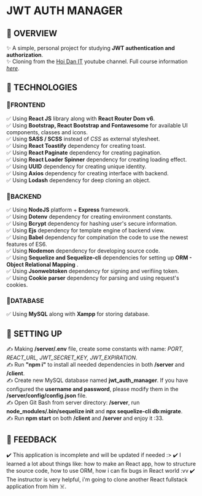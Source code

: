 # JWT AUTH MANAGER
## 📌 OVERVIEW
✨ A simple, personal project for studying **JWT authentication and authorization**.<br />
✨ Cloning from the [Hoi Dan IT](https://www.youtube.com/@hoidanit) youtube channel. Full course information [*here*](https://www.youtube.com/playlist?list=PLncHg6Kn2JT7vOvooGw-yXcj6MHKrOpTZ).<br />

## 📌 TECHNOLOGIES
### 📍FRONTEND
✅ Using **React JS** library along with **React Router Dom v6**.<br />
✅ Using **Bootstrap, React Bootstrap and Fontawesome** for available UI components, classes and icons.<br />
✅ Using **SASS / SCSS** instead of *CSS* as external stylesheet.<br />
✅ Using **React Toastify** dependency for creating toast.<br />
✅ Using **React Paginate** dependency for creating pagination.<br />
✅ Using **React Loader Spinner** dependency for creating loading effect.<br />
✅ Using **UUID** dependency for creating unique identity.<br />
✅ Using **Axios** dependency for creating interface with backend.<br />
✅ Using **Lodash** dependency for deep cloning an object.<br />



### 📍BACKEND
✅ Using **NodeJS** platform + **Express** framework.<br />
✅ Using **Dotenv** dependency for creating environment constants.<br />
✅ Using **Bcrypt** dependency for hashing user's secure information.<br />
✅ Using **Ejs** dependency for template engine of backend view.<br />
✅ Using **Babel** dependency for compination the code to use the newest features of ES6.<br />
✅ Using **Nodemon** dependency for developing source code.<br />
✅ Using **Sequelize and Sequelize-cli** dependencies for setting up **ORM - Object Relational Mapping** .<br />
✅ Using **Jsonwebtoken** dependency for signing and verifiing token.<br />
✅ Using **Cookie parser** dependency for parsing and using request's cookies.<br />



### 📍DATABASE
✅ Using **MySQL** along with **Xampp** for storing database.<br />


## 📌 SETTING UP
✍️ Making **/server/.env** file, create some constants with name: *PORT, REACT_URL, JWT_SECRET_KEY, JWT_EXPIRATION*.<br />
✍️ Run **"npm i"** to install all needed dependencies in both **/server** and **/client**.<br />
✍️ Create new MySQL database named **jwt_auth_manager**. If you have configured the **username and password**, please modify them in the **/server/config/config.json** file.<br />
✍️ Open Git Bash from server directory: **/server**, run **node_modules/.bin/sequelize init** and **npx sequelize-cli db:migrate**.<br />
✍️ Run **npm start** on both **/client** and **/server** and enjoy it :33.<br />

## 📌 FEEDBACK
✔️ This application is incomplete and will be updated if needed :>
✔️ I learned a lot about things like: how to make an React app, how to structure the source code, how to use ORM, how i can fix bugs in React world :vv
✔️ The instructor is very helpful, i'm going to clone another React fullstack application from him ☠️.

